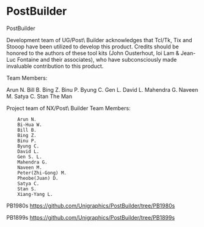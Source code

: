 # PostBuilder
 PostBuilder
 
Development team of UG/Post\ Builder acknowledges that Tcl/Tk, Tix and Stooop have been utilized to
develop this product.  Credits should be honored to the authors of these tool kits (John Ousterhout,
Ioi Lam & Jean-Luc Fontaine and their associates), who have subconsciously made invaluable contribution
to this product.

 Team Members:

  Arun N.
  Bill B.
  Bing Z.
  Binu P.
  Byung C.
  Gen L.
  David L.
  Mahendra G.
  Naveen M.
  Satya C.
  Stan The Man
  

Project team of NX/Post\ Builder
   Team Members:
   
        Arun N.
        Bi-Hua W.
        Bill B.
        Bing Z.
        Binu P.
        Byung C.
        David L.
        Gen S. L.
        Mahendra G.
        Naveen M.
        Peter(Zhi-Gong) M.
        Pheobe(Juan) D.
        Satya C.
        Stan S.
        Xiang-Yang L.


PB1980s  https://github.com/Unigraphics/PostBuilder/tree/PB1980s

PB1899s  https://github.com/Unigraphics/PostBuilder/tree/PB1899s


